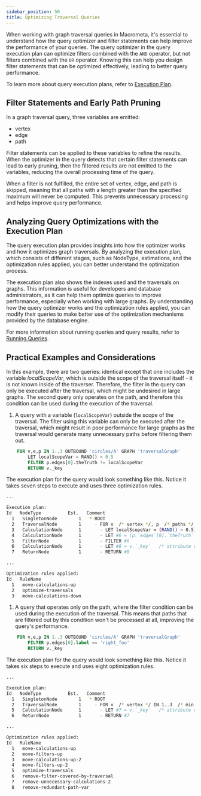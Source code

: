 ```yaml
---
sidebar_position: 50
title: Optimizing Traversal Queries
---
```


When working with graph traversal queries in Macrometa, it's essential to understand how the query optimizer and filter statements can help improve the performance of your queries. The query optimizer in the query execution plan can optimize filters combined with the `AND` operator, but not filters combined with the `OR` operator. Knowing this can help you design filter statements that can be optimized effectively, leading to better query performance.

To learn more about query execution plans, refer to [Execution Plan](../../../../compute/queryworkers/queries/running-queries#execution-plan).

## Filter Statements and Early Path Pruning

In a graph traversal query, three variables are emitted:

- vertex
- edge
- path

Filter statements can be applied to these variables to refine the results. When the optimizer in the query detects that certain filter statements can lead to early pruning, then the filtered results are not emitted to the variables, reducing the overall processing time of the query.

When a filter is not fulfilled, the entire set of vertex, edge, and path is skipped, meaning that all paths with a length greater than the specified maximum will never be computed. This prevents unnecessary processing and helps improve query performance.

## Analyzing Query Optimizations with the Execution Plan

The query execution plan provides insights into how the optimizer works and how it optimizes graph traversals. By analyzing the execution plan, which consists of different stages, such as NodeType, estimations, and the optimization rules applied, you can better understand the optimization process.

The execution plan also shows the indexes used and the traversals on graphs. This information is useful for developers and database administrators, as it can help them optimize queries to improve performance, especially when working with large graphs. By understanding how the query optimizer works and the optimization rules applied, you can modify their queries to make better use of the optimization mechanisms provided by the database engine.

For more information about running queries and query results, refer to [Running Queries](../../../../compute/queryworkers/queries/running-queries).

## Practical Examples and Considerations

In this example, there are two queries: identical except that one includes the variable _localScopeVar_, which is outside the scope of the traversal itself - it is not known inside of the traverser. Therefore, the filter in the query can only be executed after the traversal, which might be undesired in large graphs. The second query only operates on the path, and therefore this condition can be used during the execution of the traversal.

1. A query with a variable (`localScopeVar`) outside the scope of the traversal. The filter using this variable can only be executed after the traversal, which might result in poor performance for large graphs as the traversal would generate many unnecessary paths before filtering them out.

  ```sql
      FOR v,e,p IN 1..3 OUTBOUND 'circles/A' GRAPH 'traversalGraph'
          LET localScopeVar = RAND() > 0.5
          FILTER p.edges[0].theTruth != localScopeVar
          RETURN v._key
  ```

  The execution plan for the query would look something like this. Notice it takes seven steps to execute and uses three optimization rules.

  ```bash
  ...
  
  Execution plan:
  Id   NodeType          Est.   Comment
    1   SingletonNode        1   * ROOT
    2   TraversalNode        1     - FOR v  /* vertex */, p  /* paths */ IN 1..3  /* min..maxPathDepth */ OUTBOUND 'circles/A' /* startnode */  GRAPH 'traversalGraph'
    3   CalculationNode      1       - LET localScopeVar = (RAND() > 0.5)   /* simple expression */
    4   CalculationNode      1       - LET #6 = (p.`edges`[0].`theTruth` != localScopeVar)   /* simple expression */
    5   FilterNode           1       - FILTER #6
    6   CalculationNode      1       - LET #8 = v.`_key`   /* attribute expression */
    7   ReturnNode           1       - RETURN #8

  ...                       

  Optimization rules applied:
  Id   RuleName
    1   move-calculations-up
    2   optimize-traversals
    3   move-calculations-down

  ```

1. A query that operates only on the path, where the filter condition can be used during the execution of the traversal. This means that paths that are filtered out by this condition won't be processed at all, improving the query's performance.

  ```sql
      FOR v,e,p IN 1..3 OUTBOUND 'circles/A' GRAPH 'traversalGraph'
          FILTER p.edges[0].label == 'right_foo'
          RETURN v._key
  ```

  The execution plan for the query would look something like this. Notice it takes six steps to execute and uses eight optimization rules.

  ```bash
  ...

  Execution plan:
  Id   NodeType          Est.   Comment
    1   SingletonNode        1   * ROOT
    2   TraversalNode        1     - FOR v  /* vertex */ IN 1..3  /* min..maxPathDepth */ OUTBOUND 'circles/A' /* startnode */  GRAPH 'traversalGraph'
    5   CalculationNode      1       - LET #7 = v.`_key`   /* attribute expression */
    6   ReturnNode           1       - RETURN #7

  ...

  Optimization rules applied:
  Id   RuleName
    1   move-calculations-up
    2   move-filters-up
    3   move-calculations-up-2
    4   move-filters-up-2
    5   optimize-traversals
    6   remove-filter-covered-by-traversal
    7   remove-unnecessary-calculations-2
    8   remove-redundant-path-var

  ```
